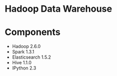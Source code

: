 Hadoop Data Warehouse
===========

# Components

* Hadoop 2.6.0
* Spark 1.3.1
* Elasticsearch 1.5.2
* Hive 1.1.0
* IPython 2.3
